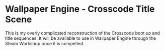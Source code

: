 # Wallpaper Engine - Crosscode Title Scene
This is my overly complicated reconstruction of the Crosscode boot up and title sequences. It will be available to use in Wallpaper Engine through the Steam Workshop once it is compelted.

